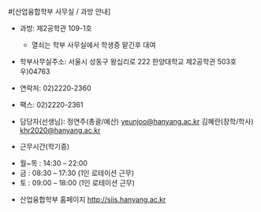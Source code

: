 ﻿#[산업융합학부 사무실 / 과방 안내]

- 과방: 제2공학관 109-1호
  * 열쇠는 학부 사무실에서 학생증 맡긴후 대여

- 학부사무실주소: 서울시 성동구 왕십리로 222 한양대학교
 제2공학관 503호  우)04763
- 연락처: 02)2220-2360   
- 팩스: 02)2220-2361 

- 담당자(선생님): 
정연주(총괄/예산) yeunjoo@hanyang.ac.kr
김혜란(장학/학사) khr2020@hanyang.ac.kr

- 근무시간(학기중)
* 월~목 : 14:30 – 22:00
* 금      : 08:30 – 17:30 (1인 로테이션 근무)
* 토      : 09:00 – 18:00 (1인 로테이션 근무)

- 산업융합학부 홈페이지
http://siis.hanyang.ac.kr